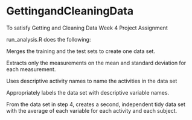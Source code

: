 # GettingandCleaningData
To satisfy Getting and Cleaning Data Week 4 Project Assignment

run_analysis.R does the following:


Merges the training and the test sets to create one data set.

Extracts only the measurements on the mean and standard deviation for each measurement.

Uses descriptive activity names to name the activities in the data set

Appropriately labels the data set with descriptive variable names.

From the data set in step 4, creates a second, independent tidy data set with the average of each variable for each activity and each subject.
